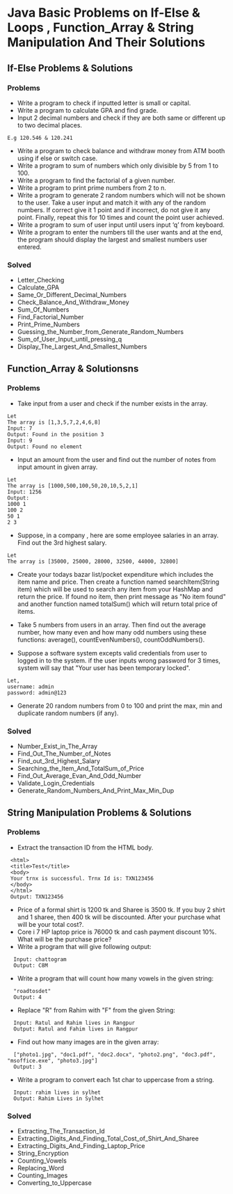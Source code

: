 # Java Basic Problems on If-Else & Loops , Function_Array & String Manipulation And Their Solutions


## If-Else Problems & Solutions

### Problems 
- Write a program to check if inputted letter is small or capital.
- Write a program to calculate GPA and find grade.
- Input 2 decimal numbers and check if they are both same or different up to two decimal places.
 ```
E.g 120.546 & 120.241
 ```
 - Write a program to check balance and withdraw money from ATM booth using if else or switch case.
 - Write a program to sum of numbers which only divisible by 5 from 1 to 100.
 - Write  a program to find the factorial of a given number.
 - Write a program to print prime numbers from 2 to n.
 - Write a program to generate 2 random numbers which will not be shown to the user. Take a user input and match it with any of the random numbers. If correct give it 1 point and if incorrect, do not give it any point. Finally, repeat this for 10 times and count the point user achieved.
 - Write a program to sum of user input until users input ‘q’ from keyboard.
 - Write a program to enter the numbers till the user wants and at the end, the program should display the largest and smallest numbers user entered.
 
 
 ### Solved
 - Letter_Checking
 - Calculate_GPA
 - Same_Or_Different_Decimal_Numbers
 - Check_Balance_And_Withdraw_Money
 - Sum_Of_Numbers
 - Find_Factorial_Number
 - Print_Prime_Numbers
 - Guessing_the_Number_from_Generate_Random_Numbers
 - Sum_of_User_Input_until_pressing_q
 - Display_The_Largest_And_Smallest_Numbers



## Function_Array & Solutionsns

### Problems 
- Take input from a user and check if the number exists in the array.
 ```
Let 
The array is [1,3,5,7,2,4,6,8]
Input: 7
Output: Found in the position 3
Input: 9
Output: Found no element
 ```
- Input an amount from the user and find out the number of notes from input amount in given array.
```
Let 
The array is [1000,500,100,50,20,10,5,2,1]
Input: 1256
Output: 
1000 1
100 2
50 1
2 3
 ```


- Suppose, in a company , here are some employee salaries in an array.
  Find out the 3rd highest salary.
 ```
Let 
The array is [35000, 25000, 28000, 32500, 44000, 32800]
 ```
 - Create your todays bazar list/pocket expenditure which includes the item name and price. Then create a function named searchItem(String item) which will be used to search any item from your HashMap and return the price. If found no item, then print message as "No item found" and another function named totalSum() which will return total price of items.
 - Take 5 numbers from users in an array. Then find out the average number, how many even and how many odd numbers using these functions: average(), countEvenNumbers(), countOddNumbers().
 
 
 - Suppose a software system excepts valid credentials from user to logged in to the system. if the user inputs wrong password for 3 times, system will say that "Your user has been temporary locked".
 ```
Let,
username: admin
password: admin@123
 ```
 - Generate 20 random numbers from 0 to 100 and print the max, min and duplicate random numbers (if any).
 
 
 ### Solved
 - Number_Exist_in_The_Array
 - Find_Out_The_Number_of_Notes
 - Find_out_3rd_Highest_Salary
 - Searching_the_Item_And_TotalSum_of_Price
 - Find_Out_Average_Evan_And_Odd_Number
 - Validate_Login_Credentials
 - Generate_Random_Numbers_And_Print_Max_Min_Dup


## String Manipulation Problems & Solutions

### Problems 
- Extract the transaction ID from the HTML body.
 ```
  <html>
  <title>Test</title>
  <body>
  Your trnx is successful. Trnx Id is: TXN123456
  </body>
  </html>
  Output: TXN123456
 ```
- Price of a formal shirt is 1200 tk and Sharee is 3500 tk. If you buy 2 shirt and 1 sharee, then 400 tk will be discounted. After your purchase what will be your total cost?.
- Core i 7 HP laptop price is 76000 tk and cash payment discount 10%. What will be the purchase price?
- Write a program that will give following output:
 ```
   Input: chattogram
   Output: C8M
 ```
- Write a program that will count how many vowels in the given string:
 ```
   "roadtosdet"
   Output: 4
 ``` 
- Replace "R" from Rahim with "F" from the given String:
 ```
   Input: Ratul and Rahim lives in Rangpur
   Output: Ratul and Fahim lives in Rangpur
 ```
- Find out how many images are in the given array:
```
  ["photo1.jpg", "doc1.pdf", "doc2.docx", "photo2.png", "doc3.pdf", "msoffice.exe", "photo3.jpg"]
  Output: 3
```
- Write a program to convert each 1st char to uppercase from a string.
 ```
   Input: rahim lives in sylhet
   Output: Rahim Lives in Sylhet
 ```
 
 
 ### Solved 
 - Extracting_The_Transaction_Id
 - Extracting_Digits_And_Finding_Total_Cost_of_Shirt_And_Sharee
 - Extracting_Digits_And_Finding_Laptop_Price
 - String_Encryption
 - Counting_Vowels
 - Replacing_Word
 - Counting_Images
 - Converting_to_Uppercase


